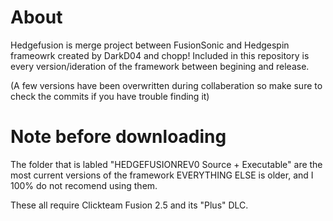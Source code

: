 # About
Hedgefusion is merge project between FusionSonic and Hedgespin frameowrk created by DarkD04 and chopp!
Included in this repository is every version/ideration of the framework between begining and release.

(A few versions have been overwritten during collaberation so make sure to check the commits if you have trouble finding it)


# Note before downloading
The folder that is labled "HEDGEFUSIONREV0 Source + Executable" are the most current versions of the framework
EVERYTHING ELSE is older, and I 100% do not recomend using them.

These all require Clickteam Fusion 2.5 and its "Plus" DLC.
